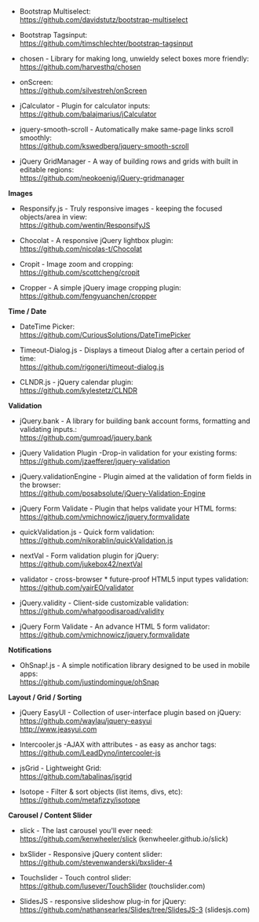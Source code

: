 - Bootstrap Multiselect:
<br/>https://github.com/davidstutz/bootstrap-multiselect

- Bootstrap Tagsinput:
<br/>https://github.com/timschlechter/bootstrap-tagsinput

- chosen - Library for making long, unwieldy select boxes more friendly:
<br/>https://github.com/harvesthq/chosen

- onScreen:
<br/>https://github.com/silvestreh/onScreen

- jCalculator - Plugin for calculator inputs:
<br/>https://github.com/balajmarius/jCalculator

- jquery-smooth-scroll - Automatically make same-page links scroll smoothly:
<br/>https://github.com/kswedberg/jquery-smooth-scroll

- jQuery GridManager - A way of building rows and grids with built in editable regions:
<br/>https://github.com/neokoenig/jQuery-gridmanager

**Images**

- Responsify.js - Truly responsive images - keeping the focused objects/area in view:
<br/>https://github.com/wentin/ResponsifyJS

- Chocolat - A responsive jQuery lightbox plugin:
<br/>https://github.com/nicolas-t/Chocolat

- Cropit - Image zoom and cropping:
<br/>https://github.com/scottcheng/cropit

- Cropper - A simple jQuery image cropping plugin:
<br/>https://github.com/fengyuanchen/cropper

**Time / Date**

- DateTime Picker:
<br/>https://github.com/CuriousSolutions/DateTimePicker

- Timeout-Dialog.js - Displays a timeout Dialog after a certain period of time:
<br/>https://github.com/rigoneri/timeout-dialog.js

- CLNDR.js -  jQuery calendar plugin:
<br/>https://github.com/kylestetz/CLNDR

**Validation**

- jQuery.bank - A library for building bank account forms, formatting and validating inputs.:
<br/>https://github.com/gumroad/jquery.bank

- jQuery Validation Plugin -Drop-in validation for your existing forms:
<br/>https://github.com/jzaefferer/jquery-validation

- jQuery.validationEngine - Plugin aimed at the validation of form fields in the browser:
<br/>https://github.com/posabsolute/jQuery-Validation-Engine

- jQuery Form Validate - Plugin that helps validate your HTML forms:
<br/>https://github.com/vmichnowicz/jquery.formvalidate

- quickValidation.js - Quick form validation:
<br/>https://github.com/nikorablin/quickValidation.js

- nextVal - Form validation plugin for jQuery:
<br/>https://github.com/jukebox42/nextVal

- validator - cross-browser * future-proof HTML5 input types validation:
<br/>https://github.com/yairEO/validator

- jQuery.validity - Client-side customizable validation:
<br/>https://github.com/whatgoodisaroad/validity

- jQuery Form Validate - An advance HTML 5 form validator:
<br/>https://github.com/vmichnowicz/jquery.formvalidate

**Notifications**

- OhSnap!.js - A simple notification library designed to be used in mobile apps:
<br/>https://github.com/justindomingue/ohSnap

**Layout / Grid / Sorting**

- jQuery EasyUI - Collection of user-interface plugin based on jQuery:
<br/>https://github.com/waylau/jquery-easyui
<br/>http://www.jeasyui.com

- Intercooler.js -AJAX with attributes - as easy as anchor tags:
<br/>https://github.com/LeadDyno/intercooler-js

- jsGrid - Lightweight Grid:
<br/>https://github.com/tabalinas/jsgrid

- Isotope - Filter & sort objects (list items, divs, etc):
<br/>https://github.com/metafizzy/isotope

**Carousel / Content Slider**

- slick - The last carousel you'll ever need:
<br/>https://github.com/kenwheeler/slick (kenwheeler.github.io/slick)

- bxSlider - Responsive jQuery content slider:
<br/>https://github.com/stevenwanderski/bxslider-4

- Touchslider - Touch control slider:
<br/>https://github.com/lusever/TouchSlider (touchslider.com)

- SlidesJS - responsive slideshow plug-in for jQuery:
<br/>https://github.com/nathansearles/Slides/tree/SlidesJS-3 (slidesjs.com)
